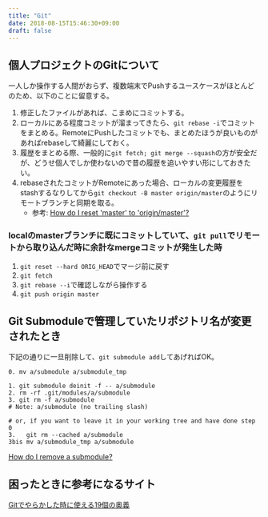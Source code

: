 ```yaml
---
title: "Git"
date: 2018-08-15T15:46:30+09:00
draft: false
---
```


## 個人プロジェクトのGitについて

一人しか操作する人間がおらず、複数端末でPushするユースケースがほとんどのため、以下のことに留意する。

1. 修正したファイルがあれば、こまめにコミットする。
2. ローカルにある程度コミットが溜まってきたら、`git rebase -i`でコミットをまとめる。RemoteにPushしたコミットでも、まとめたほうが良いものがあればrebaseして綺麗にしておく。
3. 履歴をまとめる際、一般的に`git fetch; git merge --squash`の方が安全だが、どうせ個人でしか使わないので昔の履歴を追いやすい形にしておきたい。
4. rebaseされたコミットがRemoteにあった場合、ローカルの変更履歴をstashするなりしてから`git checkout -B master origin/master`のようにリモートブランチと同期を取る。
   * 参考: [How do I reset 'master' to 'origin/master'?][1]

### localのmasterブランチに既にコミットしていて、`git pull`でリモートから取り込んだ時に余計なmergeコミットが発生した時

1. `git reset --hard ORIG_HEAD`でマージ前に戻す
2. `git fetch`
3. `git rebase --i`で確認しながら操作する
4. `git push origin master`

## Git Submoduleで管理していたリポジトリ名が変更されたとき

下記の通りに一旦削除して、`git submodule add`してあげればOK。

```
0. mv a/submodule a/submodule_tmp

1. git submodule deinit -f -- a/submodule    
2. rm -rf .git/modules/a/submodule
3. git rm -f a/submodule
# Note: a/submodule (no trailing slash)

# or, if you want to leave it in your working tree and have done step 0
3.   git rm --cached a/submodule
3bis mv a/submodule_tmp a/submodule
```

[How do I remove a submodule?][3]

## 困ったときに参考になるサイト

[Gitでやらかした時に使える19個の奥義][2]

[1]: https://superuser.com/questions/273172/how-do-i-reset-master-to-origin-master
[2]: https://qiita.com/muran001/items/dea2bbbaea1260098051
[3]: https://stackoverflow.com/questions/1260748/how-do-i-remove-a-submodule